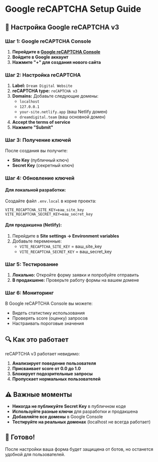 # Google reCAPTCHA Setup Guide

## 🔧 Настройка Google reCAPTCHA v3

### Шаг 1: Google reCAPTCHA Console

1. **Перейдите в [Google reCAPTCHA Console](https://www.google.com/recaptcha/admin)**
2. **Войдите в Google аккаунт**
3. **Нажмите "+" для создания нового сайта**

### Шаг 2: Настройка reCAPTCHA

1. **Label:** `Dream Digital Website`
2. **reCAPTCHA type:** `reCAPTCHA v3`
3. **Domains:** Добавьте следующие домены:
   - `localhost`
   - `127.0.0.1`
   - `your-site.netlify.app` (ваш Netlify домен)
   - `dreamdigital.team` (ваш основной домен)
4. **Accept the terms of service**
5. **Нажмите "Submit"**

### Шаг 3: Получение ключей

После создания вы получите:
- **Site Key** (публичный ключ)
- **Secret Key** (секретный ключ)

### Шаг 4: Обновление ключей

#### Для локальной разработки:
Создайте файл `.env.local` в корне проекта:
```
VITE_RECAPTCHA_SITE_KEY=ваш_site_key
VITE_RECAPTCHA_SECRET_KEY=ваш_secret_key
```

#### Для продакшена (Netlify):
1. Перейдите в **Site settings → Environment variables**
2. Добавьте переменные:
   - `VITE_RECAPTCHA_SITE_KEY` = ваш_site_key
   - `VITE_RECAPTCHA_SECRET_KEY` = ваш_secret_key

### Шаг 5: Тестирование

1. **Локально:** Откройте форму заявки и попробуйте отправить
2. **В продакшене:** Проверьте работу формы на вашем домене

### Шаг 6: Мониторинг

В Google reCAPTCHA Console вы можете:
- Видеть статистику использования
- Проверять score (оценку) запросов
- Настраивать пороговые значения

## 🔍 Как это работает

reCAPTCHA v3 работает невидимо:
1. **Анализирует поведение пользователя**
2. **Присваивает score от 0.0 до 1.0**
3. **Блокирует подозрительные запросы**
4. **Пропускает нормальных пользователей**

## ⚠️ Важные моменты

- **Никогда не публикуйте Secret Key** в публичном коде
- **Используйте разные ключи** для разработки и продакшена
- **Добавляйте все домены** в Google Console
- **Тестируйте на реальных доменах** (localhost не всегда работает)

## 🚀 Готово!

После настройки ваша форма будет защищена от ботов, но останется удобной для пользователей.

